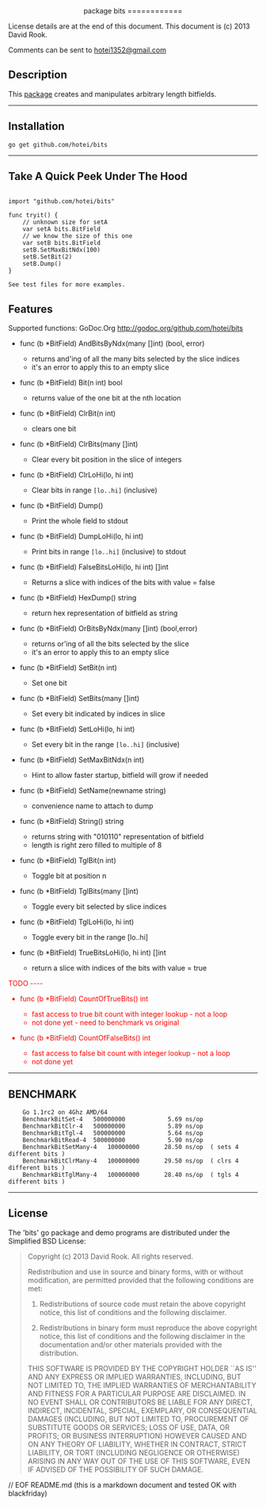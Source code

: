 
<center>
package bits
============
</center>

License details are at the end of this document. 
This document is (c) 2013 David Rook.

Comments can be sent to <hotei1352@gmail.com>

Description
-----------
This [package][1] creates and manipulates arbitrary length bitfields.

---

Installation
------------

```
go get github.com/hotei/bits
```

---

Take A Quick Peek Under The Hood
--------------------------------
```

import "github.com/hotei/bits"

func tryit() {
	// unknown size for setA 
	var setA bits.BitField
	// we know the size of this one
	var setB bits.BitField
	setB.SetMaxBitNdx(100)
	setB.SetBit(2)
	setB.Dump()
}

See test files for more examples.
```
Features
--------

Supported functions:  GoDoc.Org http://godoc.org/github.com/hotei/bits

* func (b *BitField) AndBitsByNdx(many []int) (bool, error)
	* returns and'ing of all the many bits selected by the slice indices
	* it's an error to apply this to an empty slice

* func (b *BitField) Bit(n int) bool
	* returns value of the one bit at the nth location

* func (b *BitField) ClrBit(n int)
	* clears one bit

* func (b *BitField) ClrBits(many []int)
	* Clear every bit position in the slice of integers

* func (b *BitField) ClrLoHi(lo, hi int)
	* Clear bits in range `[lo..hi]` (inclusive)

* func (b *BitField) Dump()
	* Print the whole field to stdout 

* func (b *BitField) DumpLoHi(lo, hi int)
	* Print bits in range `[lo..hi]` (inclusive) to stdout 

* func (b *BitField) FalseBitsLoHi(lo, hi int) []int
	* Returns a slice with indices of the bits with value = false

* func (b *BitField) HexDump() string
	* return hex representation of bitfield as string

* func (b *BitField) OrBitsByNdx(many []int) (bool,error)
	* returns or'ing of all the bits selected by the slice
	* it's an error to apply this to an empty slice

* func (b *BitField) SetBit(n int)
	* Set one bit
	
* func (b *BitField) SetBits(many []int)
	* Set every bit indicated by indices in slice
	
* func (b *BitField) SetLoHi(lo, hi int)
	* Set every bit in the range `[lo..hi]` (inclusive)

* func (b *BitField) SetMaxBitNdx(n int)
	* Hint to allow faster startup, bitfield will grow if needed
	
* func (b *BitField) SetName(newname string)
	* convenience name to attach to dump
	
* func (b *BitField) String() string
	* returns string with "010110" representation of bitfield
	* length is right zero filled to multiple of 8
	
* func (b *BitField) TglBit(n int)
	* Toggle bit at position n

* func (b *BitField) TglBits(many []int)
	* Toggle every bit selected by slice indices
	
* func (b *BitField) TglLoHi(lo, hi int)
	* Toggle every bit in the range [lo..hi]
	
* func (b *BitField) TrueBitsLoHi(lo, hi int) []int
	* return a slice with indices of the bits with value = true

<font color=red>
TODO
----

* func (b *BitField) CountOfTrueBits() int
	* fast access to true bit count with integer lookup - not a loop
	* not done yet - need to benchmark vs original

* func (b *BitField) CountOfFalseBits() int
	* fast access to false bit count with integer lookup - not a loop
	* not done yet

</font>

---

BENCHMARK
---------
```	
	Go 1.1rc2 on 4Ghz AMD/64
	BenchmarkBitSet-4	500000000	         5.69 ns/op
	BenchmarkBitClr-4	500000000	         5.89 ns/op
	BenchmarkBitTgl-4	500000000	         5.64 ns/op
	BenchmarkBitRead-4	500000000	         5.90 ns/op
	BenchmarkBitSetMany-4	100000000	    28.50 ns/op	 ( sets 4 different bits )
	BenchmarkBitClrMany-4	100000000	    29.50 ns/op  ( clrs 4 different bits )
	BenchmarkBitTglMany-4	100000000	    28.40 ns/op  ( tgls 4 different bits )
```

---
[1]: http://github.com/hotei/bits "github.com/hotei/bits"

License
-------
The 'bits' go package and demo programs are distributed under the Simplified BSD License:

> Copyright (c) 2013 David Rook. All rights reserved.
> 
> Redistribution and use in source and binary forms, with or without modification, are
> permitted provided that the following conditions are met:
> 
>    1. Redistributions of source code must retain the above copyright notice, this list of
>       conditions and the following disclaimer.
> 
>    2. Redistributions in binary form must reproduce the above copyright notice, this list
>       of conditions and the following disclaimer in the documentation and/or other materials
>       provided with the distribution.
> 
> THIS SOFTWARE IS PROVIDED BY THE COPYRIGHT HOLDER ``AS IS'' AND ANY EXPRESS OR IMPLIED
> WARRANTIES, INCLUDING, BUT NOT LIMITED TO, THE IMPLIED WARRANTIES OF MERCHANTABILITY AND
> FITNESS FOR A PARTICULAR PURPOSE ARE DISCLAIMED. IN NO EVENT SHALL <COPYRIGHT HOLDER> OR
> CONTRIBUTORS BE LIABLE FOR ANY DIRECT, INDIRECT, INCIDENTAL, SPECIAL, EXEMPLARY, OR
> CONSEQUENTIAL DAMAGES (INCLUDING, BUT NOT LIMITED TO, PROCUREMENT OF SUBSTITUTE GOODS OR
> SERVICES; LOSS OF USE, DATA, OR PROFITS; OR BUSINESS INTERRUPTION) HOWEVER CAUSED AND ON
> ANY THEORY OF LIABILITY, WHETHER IN CONTRACT, STRICT LIABILITY, OR TORT (INCLUDING
> NEGLIGENCE OR OTHERWISE) ARISING IN ANY WAY OUT OF THE USE OF THIS SOFTWARE, EVEN IF
> ADVISED OF THE POSSIBILITY OF SUCH DAMAGE.

// EOF README.md  (this is a markdown document and tested OK with blackfriday)
